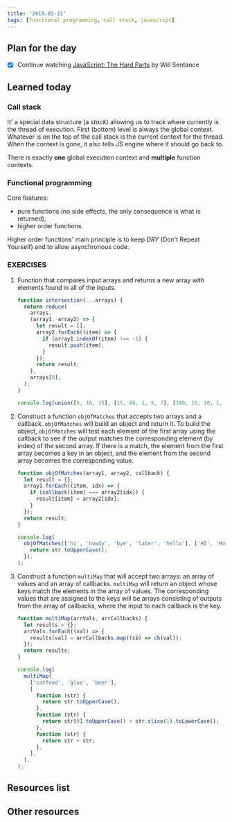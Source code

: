 ```yaml
---
title: '2019-05-31'
tags: [functional programming, call stack, javascript]
---
```


## Plan for the day

- [x] Continue watching [JavaScript: The Hard Parts](https://frontendmasters.com/courses/javascript-hard-parts/) by Will Sentance

## Learned today

### Call stack

It' a special data structure (a _stack_) allowing us to track where currently is the thread of execution. First (bottom) level is always the global context. Whatever is on the top of the call stack is the current context for the thread. When the context is gone, it also tells JS engine where it should go back to.

There is exactly **one** global execution context and **multiple** function contexts.

### Functional programming

Core features:

- pure functions (no side effects, the only consequence is what is returned),
- higher order functions.

Higher order functions' main principle is to keep _DRY_ (Don't Repeat Yourself) and to allow asynchronous code.

### EXERCISES

1. Function that compares input arrays and returns a new array with elements found in all of the inputs.

   ```javascript
   function intersection(...arrays) {
     return reduce(
       arrays,
       (array1, array2) => {
         let result = [];
         array2.forEach((item) => {
           if (array1.indexOf(item) !== -1) {
             result.push(item);
           }
         });
         return result;
       },
       arrays[0],
     );
   }

   console.log(union([5, 10, 15], [15, 88, 1, 5, 7], [100, 15, 10, 1, 5]));
   ```

2. Construct a function `objOfMatches` that accepts two arrays and a callback. `objOfMatches` will build an object and return it. To build the object, `objOfMatches` will test each element of the first array using the callback to see if the output matches the corresponding element (by index) of the second array. If there is a match, the element from the first array becomes a key in an object, and the element from the second array becomes the corresponding value.

   ```javascript
   function objOfMatches(array1, array2, callback) {
     let result = {};
     array1.forEach((item, idx) => {
       if (callback(item) === array2[idx]) {
         result[item] = array2[idx];
       }
     });
     return result;
   }

   console.log(
     objOfMatches(['hi', 'howdy', 'bye', 'later', 'hello'], ['HI', 'Howdy', 'BYE', 'LATER', 'hello'], function (str) {
       return str.toUpperCase();
     }),
   );
   ```

3. Construct a function `multiMap` that will accept two arrays: an array of values and an array of callbacks. `multiMap` will return an object whose keys match the elements in the array of values. The corresponding values that are assigned to the keys will be arrays consisting of outputs from the array of callbacks, where the input to each callback is the key.

   ```javascript
   function multiMap(arrVals, arrCallbacks) {
     let results = {};
     arrVals.forEach((val) => {
       results[val] = arrCallbacks.map((cb) => cb(val));
     });
     return results;
   }

   console.log(
     multiMap(
       ['catfood', 'glue', 'beer'],
       [
         function (str) {
           return str.toUpperCase();
         },
         function (str) {
           return str[0].toUpperCase() + str.slice(1).toLowerCase();
         },
         function (str) {
           return str + str;
         },
       ],
     ),
   );
   ```

## Resources list

## Other resources
